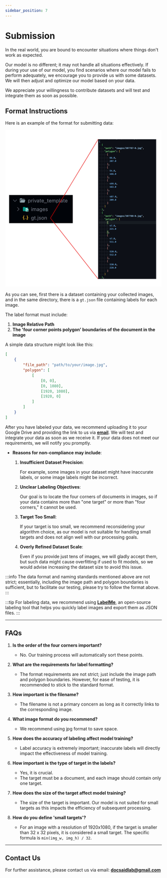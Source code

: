 ```yaml
---
sidebar_position: 7
---
```


# Submission

In the real world, you are bound to encounter situations where things don't work as expected.

Our model is no different; it may not handle all situations effectively. If during your use of our model, you find scenarios where our model fails to perform adequately, we encourage you to provide us with some datasets. We will then adjust and optimize our model based on your data.

We appreciate your willingness to contribute datasets and will test and integrate them as soon as possible.

## Format Instructions

Here is an example of the format for submitting data:

![Dataset Example](./resources/example_dataset.jpg)

As you can see, first there is a dataset containing your collected images, and in the same directory, there is a `gt.json` file containing labels for each image.

The label format must include:

1. **Image Relative Path**
2. **The 'four corner points polygon' boundaries of the document in the image**

A simple data structure might look like this:

```json
[
    {
        "file_path": "path/to/your/image.jpg",
        "polygon": [
            [
                [0, 0],
                [0, 1080],
                [1920, 1080],
                [1920, 0]
            ]
        ]
    }
]
```

After you have labeled your data, we recommend uploading it to your Google Drive and providing the link to us via [**email**](#contact-us). We will test and integrate your data as soon as we receive it. If your data does not meet our requirements, we will notify you promptly.

- **Reasons for non-compliance may include**:
   1. **Insufficient Dataset Precision**:

      For example, some images in your dataset might have inaccurate labels, or some image labels might be incorrect.

   2. **Unclear Labeling Objectives**:

      Our goal is to locate the four corners of documents in images, so if your data contains more than "one target" or more than "four corners," it cannot be used.
   3. **Target Too Small**:

      If your target is too small, we recommend reconsidering your algorithm choice, as our model is not suitable for handling small targets and does not align well with our processing goals.

   4. **Overly Refined Dataset Scale**:

      Even if you provide just tens of images, we will gladly accept them, but such data might cause overfitting if used to fit models, so we would advise increasing the dataset size to avoid this issue.


:::info
The data format and naming standards mentioned above are not strict; essentially, including the image path and polygon boundaries is sufficient, but to facilitate our testing, please try to follow the format above.
:::

:::tip
For labeling data, we recommend using [**LabelMe**](https://github.com/labelmeai/labelme), an open-source labeling tool that helps you quickly label images and export them as JSON files.
:::

---

## FAQs

1. **Is the order of the four corners important?**
   - No. Our training process will automatically sort these points.

2. **What are the requirements for label formatting?**
   - The format requirements are not strict; just include the image path and polygon boundaries. However, for ease of testing, it is recommended to stick to the standard format.

3. **How important is the filename?**
   - The filename is not a primary concern as long as it correctly links to the corresponding image.

4. **What image format do you recommend?**
   - We recommend using jpg format to save space.

5. **How does the accuracy of labeling affect model training?**
   - Label accuracy is extremely important; inaccurate labels will directly impact the effectiveness of model training.

6. **How important is the type of target in the labels?**
   - Yes, it is crucial.
   - The target must be a document, and each image should contain only one target.

7. **How does the size of the target affect model training?**
   - The size of the target is important. Our model is not suited for small targets as this impacts the efficiency of subsequent processing.

8. **How do you define 'small targets'?**
   - For an image with a resolution of 1920x1080, if the target is smaller than 32 x 32 pixels, it is considered a small target. The specific formula is `min(img_w, img_h) / 32`.

---

## Contact Us

For further assistance, please contact us via email: **docsaidlab@gmail.com**